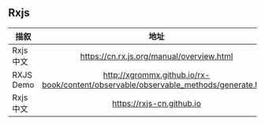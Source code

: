 
## Rxjs
| 描叙          | 地址           |
| ------------- |:-------------:|
|Rxjs 中文|https://cn.rx.js.org/manual/overview.html|
|RXJS Demo |http://xgrommx.github.io/rx-book/content/observable/observable_methods/generate.html|
|Rxjs 中文|https://rxjs-cn.github.io|
 
